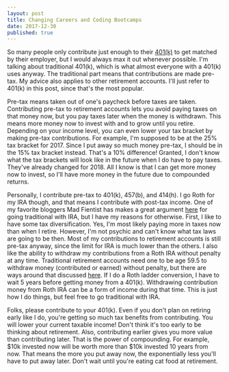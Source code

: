 ```yaml
---
layout: post
title: Changing Careers and Coding Bootcamps
date: 2017-12-30
published: true
---
```

So many people only contribute just enough to their [401(k)](https://en.wikipedia.org/wiki/401(k)) to get matched by their employer, but I would always max it out whenever possible. I'm talking about traditional 401(k), which is what almost everyone with a 401(k) uses anyway. The traditional part means that contributions are made pre-tax. My advice also applies to other retirement accounts. I'll just refer to 401(k) in this post, since that's the most popular.

Pre-tax means taken out of one's paycheck before taxes are taken. Contributing pre-tax to retirement accounts lets you avoid paying taxes on that money now, but you pay taxes later when the money is withdrawn. This means more money now to invest with and to grow until you retire. Depending on your income level, you can even lower your tax bracket by making pre-tax contributions. For example, I'm supposed to be at the 25% tax bracket for 2017. Since I put away so much money pre-tax, I should be in the 15% tax bracket instead. That's a 10% difference! Granted, I don't know what the tax brackets will look like in the future when I do have to pay taxes. They've already changed for 2018. All I know is that I can get more money now to invest, so I'll have more money in the future due to compounded returns.

Personally, I contribute pre-tax to 401(k), 457(b), and 414(h). I go Roth for my IRA though, and that means I contribute with post-tax income. One of my favorite bloggers Mad Fientist has makes a great argument [here](https://www.madfientist.com/traditional-ira-vs-roth-ira/) for going traditional with IRA, but I have my reasons for otherwise. First, I like to have some tax diversification. Yes, I'm most likely paying more in taxes now than when I retire. However, I'm not psychic and can't know what tax laws are going to be then. Most of my contributions to retirement accounts is still pre-tax anyway, since the limit for IRA is much lower than the others. I also like the ability to withdraw my contributions from a Roth IRA without penalty at any time. Traditional retirement accounts need one to be age 59.5 to withdraw money (contributed or earned) without penalty, but there are ways around that discussed [here](https://www.madfientist.com/how-to-access-retirement-funds-early/). If I do a Roth ladder conversion, I have to wait 5 years before getting money from a 401(k). Withdrawing contribution money from Roth IRA can be a form of income during that time. This is just how I do things, but feel free to go traditional with IRA.

Folks, please contribute to your 401(k). Even if you don't plan on retiring early like I do, you're getting so much tax benefits from contributing. You will lower your current taxable income! Don't think it's too early to be thinking about retirement. Also, contributing earlier gives you more value than contributing later. That is the power of compounding. For example, $10k invested now will be worth more than $10k invested 10 years from now. That means the more you put away now, the exponentially less you'll have to put away later. Don't wait until you're eating cat food at retirement.
